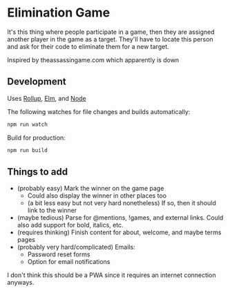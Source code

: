 # Elimination Game

It's this thing where people participate in a game, then they are assigned another player in the game as a target. They'll have to locate this person and ask for their code to eliminate them for a new target.

Inspired by theassassingame.com which apparently is down

## Development

Uses [Rollup](https://rollupjs.org/guide/en/), [Elm](https://elm-lang.org/), and [Node](https://nodejs.org/)

The following watches for file changes and builds automatically:

```sh
npm run watch
```

Build for production:

```sh
npm run build
```

## Things to add

- (probably easy) Mark the winner on the game page
  - Could also display the winner in other places too
  - (a bit less easy but not very hard nonetheless) If so, then it should link to the winner
- (maybe tedious) Parse for \@mentions, !games, and external links. Could also add support for bold, italics, etc.
- (requires thinking) Finish content for about, welcome, and maybe terms pages
- (probably very hard/complicated) Emails:
  - Password reset forms
  - Option for email notifications

I don't think this should be a PWA since it requires an internet connection anyways.
